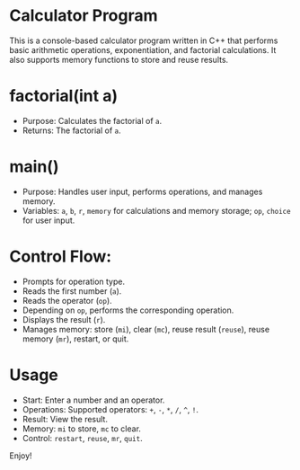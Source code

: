 # Calculator Program

This is a console-based calculator program written in C++ that performs basic arithmetic operations, exponentiation, and factorial calculations. It also supports memory functions to store and reuse results.

# factorial(int a)
  - Purpose: Calculates the factorial of `a`.
  - Returns: The factorial of `a`.
     
# main()
  - Purpose: Handles user input, performs operations, and manages memory.
  - Variables: `a`, `b`, `r`, `memory` for calculations and memory storage; `op`, `choice` for user input.
  
# Control Flow:
  - Prompts for operation type.
  - Reads the first number (`a`).
  - Reads the operator (`op`).
  - Depending on `op`, performs the corresponding operation.
  - Displays the result (`r`).
  - Manages memory: store (`mi`), clear (`mc`), reuse result (`reuse`), reuse memory (`mr`), restart, or quit.

# Usage
- Start: Enter a number and an operator.
- Operations: Supported operators: `+`, `-`, `*`, `/`, `^`, `!`.
- Result: View the result.
- Memory: `mi` to store, `mc` to clear.
- Control: `restart`, `reuse`, `mr`, `quit`.

Enjoy!
